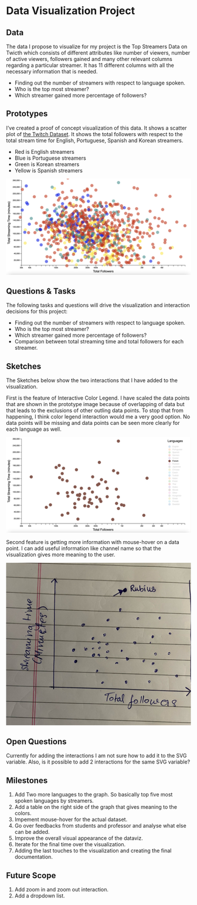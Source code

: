 # Data Visualization Project

## Data

The data I propose to visualize for my project is the Top Streamers Data on Twicth which consists of different attributes like number of viewers, number of active viewers, followers gained and many other relevant columns regarding a particular streamer. It has 11 different columns with all the necessary information that is needed.

- Finding out the number of streamers with respect to language spoken.
- Who is the top most streamer?
- Which streamer gained more percentage of followers?

## Prototypes

I’ve created a proof of concept visualization of this data. It shows a scatter plot of [the Twitch Dataset](https://gist.github.com/IshaChid76/8e2a2a29d869d47ddf17b6dd10acac3c). It shows the total followers with respect to the total stream time for English, Portuguese, Spanish and Korean streamers. 
- Red is English streamers
- Blue is Portuguese streamers
- Green is Korean streamers
- Yellow is Spanish streamers

[![image](https://github.com/IshaChid76/Dataviz-project-proposal/blob/main/Screen%20Shot%202023-02-19%20at%205.44.44%20PM.png)](https://vizhub.com/IshaChid76/f7fe51e418a0492bbf4d4390540b4c47)

## Questions & Tasks

The following tasks and questions will drive the visualization and interaction decisions for this project:

 * Finding out the number of streamers with respect to language spoken.
 * Who is the top most streamer?
 * Which streamer gained more percentage of followers?
 * Comparison between total streaming time and total followers for each streamer.

## Sketches

The Sketches below show the two interactions that I have added to the visualization.

First is the feature of Interactive Color Legend. I have scaled the data points that are shown in the prototype image because of overlapping of data but that leads to the exclusions of other outling data points. To stop that from happening, I think color legend interaction would me a very good option. No data points will be missing and data points can be seen more clearly for each language as well.

![image](https://github.com/IshaChid76/Dataviz-project-proposal/blob/main/Screen%20Shot%202023-04-06%20at%207.33.29%20PM.png)

Second feature is getting more information with mouse-hover on a data point. I can add useful information like channel name so that the visualization gives more meaning to the user.

![image](https://github.com/IshaChid76/Dataviz-project-proposal/blob/main/WhatsApp%20Image%202023-02-19%20at%206.20.40%20PM.jpeg)

## Open Questions

Currently for adding the interactions I am not sure how to add it to the SVG variable. Also, is it possible to add 2 interactions for the same SVG variable?

## Milestones

1. Add Two more languages to the graph. So basically top five most spoken languages by streamers.
2. Add a table on the right side of the graph that gives meaning to the colors.
3. Impement mouse-hover for the actual dataset.
4. Go over feedbacks from students and professor and analyse what else can be added.
5. Improve the overall visual appearance of the dataviz.
6. Iterate for the final time over the visualization.
7. Adding the last touches to the visualization and creating the final documentation.

## Future Scope

1. Add zoom in and zoom out interaction.
2. Add a dropdown list.
